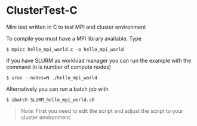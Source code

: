 # ClusterTest-C

Mini test written in C to test MPI and cluster environment

To compile you must have a MPI library available. Type

```
$ mpicc hello_mpi_world.c -o hello_mpi_world
```

If you have SLURM as workload manager you can run the example with
the command (`N` is number of compute nodes)

```
$ srun --nodes=N ./hello_mpi_world
```

Alternatively you can run a batch job with

```
$ sbatch SLURM_hello_mpi_world.sh
```

> Note: First you need to edit the script and adjust the script 
> to your cluster environment.
